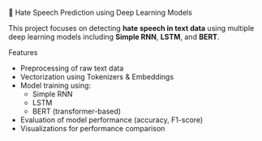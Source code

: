 🧠 Hate Speech Prediction using Deep Learning Models

This project focuses on detecting **hate speech in text data** using multiple deep learning models including **Simple RNN**, **LSTM**, and **BERT**.

 Features

- Preprocessing of raw text data
- Vectorization using Tokenizers & Embeddings
- Model training using:
  - Simple RNN
  - LSTM
  - BERT (transformer-based)
- Evaluation of model performance (accuracy, F1-score)
- Visualizations for performance comparison

